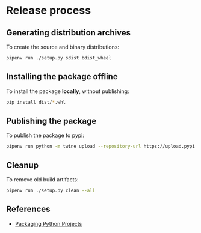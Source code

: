 # Release process

## Generating distribution archives

To create the source and binary distributions:

```bash
pipenv run ./setup.py sdist bdist_wheel
```

## Installing the package offline

To install the package **locally**, without publishing:

```bash
pip install dist/*.whl
```

## Publishing the package

To publish the package to [pypi](https://pypi.org/project/aws-ssh-sync/):

```bash
pipenv run python -m twine upload --repository-url https://upload.pypi.org/legacy/ dist/*
```

## Cleanup

To remove old build artifacts:
```bash
pipenv run ./setup.py clean --all
```

## References

* [Packaging Python Projects](https://packaging.python.org/tutorials/packaging-projects/)
